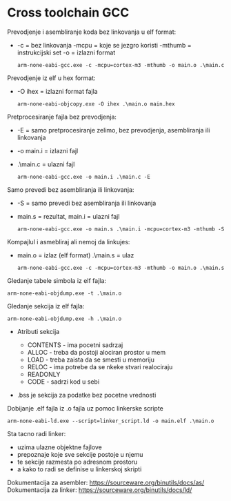 # Cross toolchain GCC

Prevodjenje i asembliranje koda bez linkovanja u elf format:

* -c = bez linkovanja -mcpu = koje se jezgro koristi -mthumb = instrukcijski set -o = izlazni format

      arm-none-eabi-gcc.exe -c -mcpu=cortex-m3 -mthumb -o main.o .\main.c
	

Prevodjenje iz elf u hex format:

* -O ihex = izlazni format fajla

	  arm-none-eabi-objcopy.exe -O ihex .\main.o main.hex


Pretprocesiranje fajla bez prevodjenja:

* -E = samo pretprocesiranje zelimo, bez prevodjenja, asembliranja ili linkovanja

* -o main.i = izlazni fajl

* .\main.c = ulazni fajl

	  arm-none-eabi-gcc.exe -o main.i .\main.c -E 

Samo prevedi bez asembliranja ili linkovanja:

* -S = samo prevedi bez asembliranja ili linkovanja

* main.s = rezultat, main.i = ulazni fajl

	  arm-none-eabi-gcc.exe -o main.s .\main.i -mcpu=cortex-m3 -mthumb -S


Kompajlul i asmebliraj ali nemoj da linkujes:

* main.o = izlaz (elf format) .\main.s = ulaz 

	  arm-none-eabi-gcc.exe -c -mcpu=cortex-m3 -mthumb -o main.o .\main.s


Gledanje tabele simbola iz elf fajla:

	arm-none-eabi-objdump.exe -t .\main.o 

Gledanje sekcija iz elf fajla:

	arm-none-eabi-objdump.exe -h .\main.o 
	
* Atributi sekcija
	* CONTENTS - ima pocetni sadrzaj
	* ALLOC - treba da postoji alociran prostor u mem
	* LOAD - treba zaista da se smesti u memoriju
	* RELOC - ima potrebe da se nkeke stvari realociraju
	* READONLY
	* CODE - sadrzi kod u sebi
	
* .bss je sekcija za podatke bez pocetne vrednosti

Dobijanje .elf fajla iz .o fajla uz pomoc linkerske scripte

	arm-none-eabi-ld.exe --script=linker_script.ld -o main.elf .\main.o
	
	
Sta tacno radi linker:

* uzima ulazne objektne fajlove
* prepoznaje koje sve sekcije postoje u njemu
* te sekcije razmesta po adresnom prostoru
* a kako to radi se definise u linkerskoj skripti

Dokumentacija za asembler: https://sourceware.org/binutils/docs/as/
Dokumentacija za linker: https://sourceware.org/binutils/docs/ld/

  
